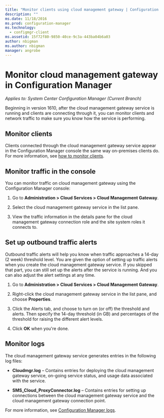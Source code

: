```yaml
---
title: "Monitor clients using cloud management gateway | Configuration Manager | Microsoft Docs"
description: ""
ms.date: 11/18/2016
ms.prod: configuration-manager
ms.technology:
  - configmgr-client
ms.assetid: 15f72f80-9850-40ce-9c3a-443ba04b6a03
author: nbigman
ms.author: nbigman
manager: angrobe
---
```


# Monitor cloud management gateway in Configuration Manager

*Applies to: System Center Configuration Manager (Current Branch)*

Beginning in version 1610, after the cloud management gateway service is running and clients are connecting through it, you can monitor clients and network traffic to make sure you know how the service is performing.

## Monitor clients

Clients connected through the cloud management gateway service appear in the Configuration Manager console the same way on-premises clients do. For more information, see [how to monitor clients](monitor-clients.md).

## Monitor traffic in the console

You can monitor traffic on cloud management gateway using the Configuration Manager console:

1. Go to **Administration > Cloud Services > Cloud Management Gateway**.

2. Select the cloud management gateway service in the list pane.

3. View the traffic information in the details pane for the cloud management gateway connection role and the site system roles it connects to.

## Set up outbound traffic alerts

Outbound traffic alerts will help you know when traffic approaches a 14-day (2 week) threshold level. You are given the option of setting up traffic alerts when you create the cloud management gateway service. If you skipped that part, you can still set up the alerts after the service is running. And you can also adjust the alert settings at any time.

1. Go to **Administration > Cloud Services > Cloud Management Gateway**.

2. Right-click the cloud management gateway service in the list pane, and choose **Properties**.

3. Click the Alerts tab, and choose to turn on (or off) the threshold and alerts. Then specify the 14-day threshold (in GB) and percentages of the threshold for raising the different alert levels.

4. Click **OK** when you're done.

## Monitor logs

The cloud management gateway service generates entries in the following log files:

-   **Cloudmgr.log** – Contains entries for deploying the cloud management gateway service, on-going service status, and usage data associated with the service.

-   **SMS\_Cloud\_ProxyConnector.log** – Contains entries for setting up connections between the cloud management gateway service and the cloud management gateway connection point.

For more information, see [Configuration Manager logs](/sccm/core/plan-design/hierarchy/log-files).
